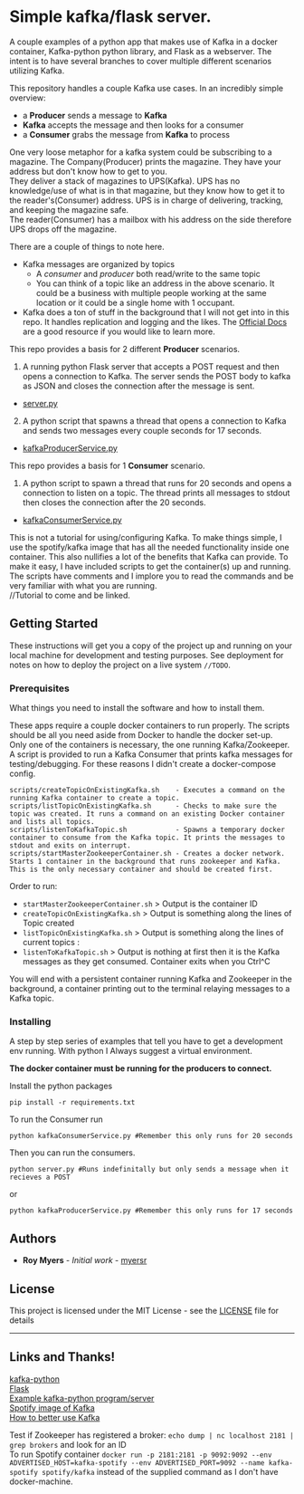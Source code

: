 # Simple kafka/flask server.  

A couple examples of a python app that makes use of Kafka in a docker container, Kafka-python python library, and Flask as a webserver. The intent is to have several branches to cover multiple different scenarios utilizing Kafka.
  
This repository handles a couple Kafka use cases. In an incredibly simple overview:  
 * a __Producer__ sends a message to __Kafka__ 
 * __Kafka__ accepts the message and then looks for a consumer
 * a __Consumer__ grabs the message from __Kafka__ to process  

One very loose metaphor for a kafka system could be subscribing to a magazine. The Company(Producer) prints the magazine. They have your address but don't know how to get to you.  
They deliver a stack of magazines to UPS(Kafka). UPS has no knowledge/use of what is in that magazine, but they know how to get it to the reader's(Consumer) address. UPS is in charge of delivering, tracking, and keeping the magazine safe.  
The reader(Consumer) has a mailbox with his address on the side therefore UPS drops off the magazine.

There are a couple of things to note here. 
 * Kafka messages are organized by topics 
   * A _consumer_ and _producer_ both read/write to the same topic
   * You can think of a topic like an address in the above scenario. It could be a business with multiple people working at the same location or it could be a single home with 1 occupant.
 * Kafka does a ton of stuff in the background that I will not get into in this repo. It handles replication and logging and the likes. The [Official Docs](https://kafka.apache.org/) are a good resource if you would like to learn more.  

This repo provides a basis for 2 different __Producer__ scenarios.  
 1. A running python Flask server that accepts a POST request and then opens a connection to Kafka. The server sends the POST body to kafka as JSON and closes the connection after the message is sent. 
   * [server.py](server.py)
 2. A python script that spawns a thread that opens a connection to Kafka and sends two messages every couple seconds for 17 seconds.  
   * [kafkaProducerService.py](kafkaProducerService.py)

This repo provides a basis for 1 __Consumer__ scenario.  
 1. A python script to spawn a thread that runs for 20 seconds and opens a connection to listen on a topic. The thread prints all messages to stdout then closes the connection after the 20 seconds.  
   * [kafkaConsumerService.py](kafkaConsumerService.py)  

This is not a tutorial for using/configuring Kafka. To make things simple, I use the spotify/kafka image that has all the needed functionality inside one container. This also nullifies a lot of the benefits that Kafka can provide. To make it easy, I have included scripts to get the container(s) up and running. The scripts have comments and I implore you to read the commands and be very familiar with what you are running.  
//Tutorial to come and be linked.


## Getting Started

These instructions will get you a copy of the project up and running on your local machine for development and testing purposes. See deployment for notes on how to deploy the project on a live system `//TODO`.

### Prerequisites

What things you need to install the software and how to install them.  

These apps require a couple docker containers to run properly. The scripts should be all you need aside from Docker to handle the docker set-up.  
Only one of the containers is necessary, the one running Kafka/Zookeeper. A script is provided to run a Kafka Consumer that prints kafka messages for testing/debugging. For these reasons I didn't create a docker-compose config.  
```  
scripts/createTopicOnExistingKafka.sh    - Executes a command on the running Kafka container to create a topic.
scripts/listTopicOnExistingKafka.sh      - Checks to make sure the topic was created. It runs a command on an existing Docker container and lists all topics.
scripts/listenToKafkaTopic.sh            - Spawns a temporary docker container to consume from the Kafka topic. It prints the messages to stdout and exits on interrupt. 
scripts/startMasterZookeeperContainer.sh - Creates a docker network. Starts 1 container in the background that runs zookeeper and Kafka. This is the only necessary container and should be created first.  
```  

Order to run:
 * `startMasterZookeeperContainer.sh` > Output is the container ID
 * `createTopicOnExistingKafka.sh` > Output is something along the lines of Topic created
 * `listTopicOnExistingKafka.sh` > Output is something along the lines of current topics : <topic>
 * `listenToKafkaTopic.sh` > Output is nothing at first then it is the Kafka messages as they get consumed. Container exits when you Ctrl^C  

You will end with a persistent container running Kafka and Zookeeper in the background, a container printing out to the terminal relaying messages to a Kafka topic.  

### Installing

A step by step series of examples that tell you have to get a development env running. With python I Always suggest a virtual environment.  

__The docker container must be running for the producers to connect.__

Install the python packages

```
pip install -r requirements.txt
```  

To run the Consumer run  
```  
python kafkaConsumerService.py #Remember this only runs for 20 seconds
```  

Then you can run the consumers.

```
python server.py #Runs indefinitally but only sends a message when it recieves a POST
```  
or  
```  
python kafkaProducerService.py #Remember this only runs for 17 seconds
```




## Authors

* **Roy Myers** - *Initial work* - [myersr](https://github.com/myersr)


## License

This project is licensed under the MIT License - see the [LICENSE](LICENSE) file for details

----
## Links and Thanks!
[kafka-python](http://kafka-python.readthedocs.io/en/master/)   
[Flask](http://flask.pocoo.org/)   
[Example kafka-python program/server](https://github.com/dpkp/kafka-python/blob/master/example.py)    
[Spotify image of Kafka](https://hub.docker.com/r/spotify/kafka/)   
[How to better use Kafka](https://gist.github.com/abacaphiliac/f0553548f9c577214d16290c2e751071)



Test if Zookeeper has registered a broker: `echo dump | nc localhost 2181 | grep brokers` and look for an ID   
To run Spotify container `docker run -p 2181:2181 -p 9092:9092 --env ADVERTISED_HOST=kafka-spotify --env ADVERTISED_PORT=9092 --name kafka-spotify spotify/kafka` instead of the supplied command as I don't have docker-machine.

